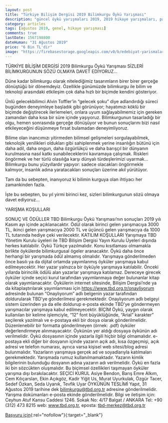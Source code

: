 ```yaml
---
layout: post
title: "Türkiye Bilişim Dergisi 2019 Bilimkurgu Öykü Yarışması"
description: "güncel öykü yarışmaları 2019, 2019 hikaye yarışmaları, para ödüllü yarışmalar 2019, bilimkurgu hikaye yarışması"
category: articles
tags: [ağustos 2019, genel, hikaye yarışması]
comments: true
lastDate: 1567198800
dateHuman: "31 Ağustos 2019"
price: "6 Bin TL'dir"
image: "https://firebasestorage.googleapis.com/v0/b/edebiyat-yarismalari.appspot.com/o/turkiye-bilisim-dergisi-2019-bilimkurgu-oyku-yarismasi.jpg?alt=media&token=0b1c9d07-a860-4581-814a-4ad9a79cd728"
---
```


TÜRKİYE BİLİŞİM DERGİSİ 2019 Bilimkurgu Öykü Yarışması
SİZLERİ BİLİMKURGUNUN SÖZÜ OLMAYA DAVET EDİYORUZ…

Düne kadar bilimkurgu olarak nitelediğimiz tasarımların birer birer gerçeğe dönüştüğü bir dönemdeyiz. Özellikle günümüzde bilimkurgu ile bilim ve teknoloji arasındaki etkileşim çok daha hızlı bir biçimde kendini gösteriyor.

Ünlü gelecekbilimci Alvin Toffler’in “gelecek şoku” diye adlandırdığı süreci bugünden deneyimleye başladık gibi görünüyor; hayatımızı köklü bir biçimde değiştirecek ilerlemeleri, onlara uyum sağlayabilmemiz için gereken zamandan daha kısa bir süre içinde yaşıyoruz. Bilimkurgunun tasarladığı bir olgu, hemen sonrasında gerçeğe dönüşüyor ve bunun sonuçlarını bizi nasıl etkileyeceğini düşünmeye fırsat bulamadan deneyimliyoruz.

Bilime olan inancımızı yitirmeden bilimsel gelişmeleri sorgulayabilmek, teknolojik yenilikleri oldukları gibi sahiplenmek yerine insanlığın bütünü için daha adil, daha ongun, daha özgürlükçü ve daha barışçıl bir dünyanın kurulmasına nasıl katkı sunabileceklerini kavramaya çalışmak. Riskleri öngörmek ve her türlü olasılığa karşı dünyalı türdeşlerimizi uyarmak…  Bilimkurgu bunu yüzyıllardır yapıyor: sadece olacakları öngörmekle kalmıyor, insanlık adına yaratacakları sonuçları üzerine akıl yürütüyor.

Tam da bu sebepten, inanıyoruz ki bilimin kurguya olan ihtiyacı her zamankinden fazla.

İşte bu sebepten, bu yıl yirmi birinci kez, sizleri bilimkurgunun sözü olmaya davet ediyoruz…

YARIŞMA KOŞULLARI

SONUÇ VE ÖDÜLLER
TBD Bilimkurgu Öykü Yarışması’nın sonuçları 2019 yılı Kasım ayı içinde açıklanacaktır. Ödül olarak birinci gelen yarışmacıya 3000 TL, ikinci gelen yarışmacıya 2000 TL ve üçüncü gelen yarışmacıya da 1000 TL tutarında hediye çeki verilecektir.
KATILIM KOŞULLARI
Yarışmaya TBD Yönetim Kurulu üyeleri ile TBD Bilişim Dergisi Yayın Kurulu Üyeleri dışında herkes katılabilir.
Öykü Türkçe yazılmalıdır.
Konu kısıtlaması olmamakla birlikte öykülerde bilimkurgusal ögeler aranacaktır.
Öykü daha önce herhangi bir yarışmada ödül almamış olmalıdır.
Yarışmaya gönderilmeden önce basılı ya da dijital ortamda yayımlanmış öyküler yarışmaya kabul edilmeyecektir.
Her yazar yalnızca bir öyküyle yarışmaya katılabilir.
Önceki yıllarda birincilik ödülü alan yazarlar yarışmaya katılamaz.
Dereceye girecek öyküler içinde seçici kurul tarafından yayımlanmaya değer bulunanlar kitap olarak yayımlanacaktır.
Öykülerin internet sitesinde, Bilişim Dergisi’nde ya da kitaplaştırılarak yayımlanması için https://www.tbd.org.tr/onayliyorum adresinde bulunan “Onaylıyorum” adlı belgenin yazar tarafından doldurularak TBD’ye gönderilmesi gerekmektedir. Onaylıyorum adlı belgeyi sistem üzerinden ya da elle doldurup e-posta ekinde TBD’ye göndermeyen yarışmacılar yarışmaya kabul edilmeyecektir.
BİÇİM
Öykü, yaygın olarak kullanılan bir kelime işlemciyle, “12” font büyüklüğünde, “Arial” karakter” seçilerek yazılmalı ve e-postaya ekli bir dosya olarak gönderilmelidir. Düzenlenebilir bir formatta gönderilmeyen (örnek: .pdf) öyküler değerlendirmeye alınmayacaktır.
Öykünün yer aldığı dosyaya öykünün adı verilmelidir.
Öykü dosyasının içinde yazarla ilgili hiçbir bilgi olmamalıdır.
e-postaya ekli diğer bir dosyanın içinde yazarın açık adı, kısa özgeçmişi, açık adresi ve telefon numarası, ayrıca varsa kişisel web sitesi/blog adresi bulunmalıdır.
Yazarların yarışmaya gerçek ad ve soyadlarıyla katılmaları gerekmektedir. Yarışmada rumuz kullanılmamaktadır.
Yazarın kimlik bilgilerinin bulunduğu dosyanın adına yazarın adı verilmelidir.
Öykü en fazla iki bin sözcükten oluşmalıdır.
Bu biçimsel özellikleri taşımayan öyküler yarışma dışı bırakılacaktır.
SEÇİCİ KURUL
Asiye Bendon, Barış Emre Alkım, Cem Kılıçarslan, Ekin Açıkgöz, Kadir Yiğit Us, Murat Uyurkulak, Özgür Tacer, Sedef Özkan, Seda Uyanık, Tevfik Uyar
ÖYKÜNÜN TESLİMİ
Yapıt, 31 Ağustos 2019 tarihine dek bilimkurgu@tbd.org.tr adresine gönderilmelidir. Yarışma dokümanları e-posta ekinde gönderilmelidir.
Bilgi ve iletişim için: Ceyhun Atuf Kansu Caddesi 1246. Sokak No: 4/17 Balgat / ANKARA
Tel: +90 (312) 473 8215 web:  www.tbd.org.tr, eposta: tbd-merkez@tbd.org.tr

[Başvuru için](https://www.tbd.org.tr/turkiye-bilisim-dergisi-2019-bilimkurgu-oyku-yarismasi/?utm_source=edebiyatyarismalari.com&utm_medium=affiliate&utm_campaign=cpc){:rel="nofollow"}{:target="_blank"}
